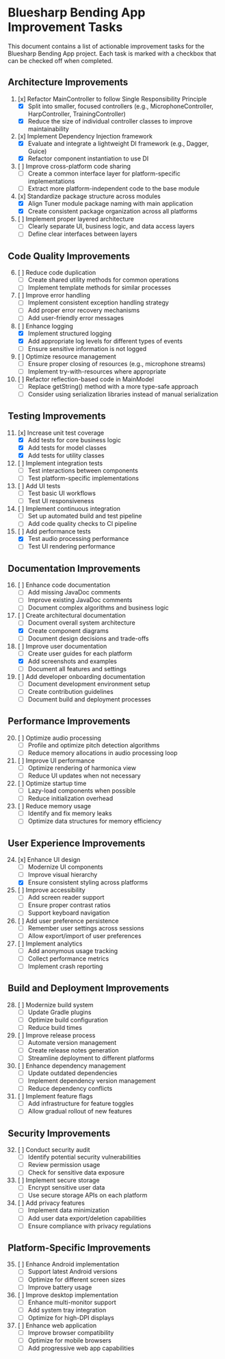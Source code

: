 # Bluesharp Bending App Improvement Tasks

This document contains a list of actionable improvement tasks for the Bluesharp Bending App project. Each task is marked with a checkbox that can be checked off when completed.

## Architecture Improvements

1. [x] Refactor MainController to follow Single Responsibility Principle
   - [x] Split into smaller, focused controllers (e.g., MicrophoneController, HarpController, TrainingController)
   - [x] Reduce the size of individual controller classes to improve maintainability

2. [x] Implement Dependency Injection framework
   - [x] Evaluate and integrate a lightweight DI framework (e.g., Dagger, Guice)
   - [x] Refactor component instantiation to use DI

3. [ ] Improve cross-platform code sharing
   - [ ] Create a common interface layer for platform-specific implementations
   - [ ] Extract more platform-independent code to the base module

4. [x] Standardize package structure across modules
   - [x] Align Tuner module package naming with main application
   - [x] Create consistent package organization across all platforms

5. [ ] Implement proper layered architecture
   - [ ] Clearly separate UI, business logic, and data access layers
   - [ ] Define clear interfaces between layers

## Code Quality Improvements

6. [ ] Reduce code duplication
   - [ ] Create shared utility methods for common operations
   - [ ] Implement template methods for similar processes

7. [ ] Improve error handling
   - [ ] Implement consistent exception handling strategy
   - [ ] Add proper error recovery mechanisms
   - [ ] Add user-friendly error messages

8. [ ] Enhance logging
   - [x] Implement structured logging
   - [x] Add appropriate log levels for different types of events
   - [ ] Ensure sensitive information is not logged

9. [ ] Optimize resource management
   - [ ] Ensure proper closing of resources (e.g., microphone streams)
   - [ ] Implement try-with-resources where appropriate

10. [ ] Refactor reflection-based code in MainModel
    - [ ] Replace getString() method with a more type-safe approach
    - [ ] Consider using serialization libraries instead of manual serialization

## Testing Improvements

11. [x] Increase unit test coverage
    - [x] Add tests for core business logic
    - [x] Add tests for model classes
    - [x] Add tests for utility classes

12. [ ] Implement integration tests
    - [ ] Test interactions between components
    - [ ] Test platform-specific implementations

13. [ ] Add UI tests
    - [ ] Test basic UI workflows
    - [ ] Test UI responsiveness

14. [ ] Implement continuous integration
    - [ ] Set up automated build and test pipeline
    - [ ] Add code quality checks to CI pipeline

15. [ ] Add performance tests
    - [x] Test audio processing performance
    - [ ] Test UI rendering performance

## Documentation Improvements

16. [ ] Enhance code documentation
    - [ ] Add missing JavaDoc comments
    - [ ] Improve existing JavaDoc comments
    - [ ] Document complex algorithms and business logic

17. [ ] Create architectural documentation
    - [ ] Document overall system architecture
    - [x] Create component diagrams
    - [ ] Document design decisions and trade-offs

18. [ ] Improve user documentation
    - [ ] Create user guides for each platform
    - [x] Add screenshots and examples
    - [ ] Document all features and settings

19. [ ] Add developer onboarding documentation
    - [ ] Document development environment setup
    - [ ] Create contribution guidelines
    - [ ] Document build and deployment processes

## Performance Improvements

20. [ ] Optimize audio processing
    - [ ] Profile and optimize pitch detection algorithms
    - [ ] Reduce memory allocations in audio processing loop

21. [ ] Improve UI performance
    - [ ] Optimize rendering of harmonica view
    - [ ] Reduce UI updates when not necessary

22. [ ] Optimize startup time
    - [ ] Lazy-load components when possible
    - [ ] Reduce initialization overhead

23. [ ] Reduce memory usage
    - [ ] Identify and fix memory leaks
    - [ ] Optimize data structures for memory efficiency

## User Experience Improvements

24. [x] Enhance UI design
    - [ ] Modernize UI components
    - [ ] Improve visual hierarchy
    - [x] Ensure consistent styling across platforms

25. [ ] Improve accessibility
    - [ ] Add screen reader support
    - [ ] Ensure proper contrast ratios
    - [ ] Support keyboard navigation

26. [ ] Add user preference persistence
    - [ ] Remember user settings across sessions
    - [ ] Allow export/import of user preferences

27. [ ] Implement analytics
    - [ ] Add anonymous usage tracking
    - [ ] Collect performance metrics
    - [ ] Implement crash reporting

## Build and Deployment Improvements

28. [ ] Modernize build system
    - [ ] Update Gradle plugins
    - [ ] Optimize build configuration
    - [ ] Reduce build times

29. [ ] Improve release process
    - [ ] Automate version management
    - [ ] Create release notes generation
    - [ ] Streamline deployment to different platforms

30. [ ] Enhance dependency management
    - [ ] Update outdated dependencies
    - [ ] Implement dependency version management
    - [ ] Reduce dependency conflicts

31. [ ] Implement feature flags
    - [ ] Add infrastructure for feature toggles
    - [ ] Allow gradual rollout of new features

## Security Improvements

32. [ ] Conduct security audit
    - [ ] Identify potential security vulnerabilities
    - [ ] Review permission usage
    - [ ] Check for sensitive data exposure

33. [ ] Implement secure storage
    - [ ] Encrypt sensitive user data
    - [ ] Use secure storage APIs on each platform

34. [ ] Add privacy features
    - [ ] Implement data minimization
    - [ ] Add user data export/deletion capabilities
    - [ ] Ensure compliance with privacy regulations

## Platform-Specific Improvements

35. [ ] Enhance Android implementation
    - [ ] Support latest Android versions
    - [ ] Optimize for different screen sizes
    - [ ] Improve battery usage

36. [ ] Improve desktop implementation
    - [ ] Enhance multi-monitor support
    - [ ] Add system tray integration
    - [ ] Optimize for high-DPI displays

37. [ ] Enhance web application
    - [ ] Improve browser compatibility
    - [ ] Optimize for mobile browsers
    - [ ] Add progressive web app capabilities
